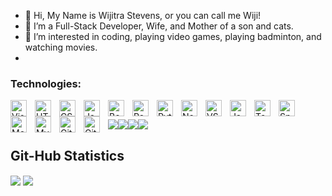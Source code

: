 - 👋 Hi, My Name is Wijitra Stevens, or you can call me Wiji!
- 🌱 I’m a Full-Stack Developer, Wife, and Mother of a son and cats. 
- 👀 I’m interested in coding, playing video games, playing badminton, and watching movies.
- 
### Technologies:

<img align="left" alt="Visual Studio Code" width="26px" src="https://cdn.jsdelivr.net/gh/devicons/devicon/icons/vscode/vscode-original.svg" style="padding-right:10px;" />
<img align="left" alt="HTML5" width="26px" src="https://cdn.jsdelivr.net/gh/devicons/devicon/icons/html5/html5-original.svg" style="padding-right:10px;" />
<img align="left" alt="CSS3" width="26px" src="https://cdn.jsdelivr.net/gh/devicons/devicon/icons/css3/css3-original.svg" style="padding-right:10px;" />
<img align="left" alt="JavaScript" width="26px" src="https://cdn.jsdelivr.net/gh/devicons/devicon/icons/javascript/javascript-original.svg" style="padding-right:10px;" />
<img align="left" alt="Bootstrap" width="26px" src="https://cdn.jsdelivr.net/gh/devicons/devicon/icons/bootstrap/bootstrap-original.svg" style="padding-right:10px;" />
<img align="left" alt="React" width="26px" src="https://cdn.jsdelivr.net/gh/devicons/devicon/icons/react/react-original.svg" style="padding-right:10px;" />
<img align="left" alt="Python" width="26px" src="https://cdn.jsdelivr.net/gh/devicons/devicon/icons/python/python-original.svg" style="padding-right:10px;" />
<img align="left" alt="Node.js" width="26px" src="https://cdn.jsdelivr.net/gh/devicons/devicon/icons/nodejs/nodejs-original.svg" style="padding-right:10px;" />
<img align="left" alt="VSCode" width="26px" src="https://cdn.jsdelivr.net/gh/devicons/devicon/icons/vscode/vscode-original.svg" style="padding-right:10px;" />
<img align="left" alt="Java" width="26px" src="https://cdn.jsdelivr.net/gh/devicons/devicon/icons/java/java-original.svg" style="padding-right:10px;" />
<img align="left" alt="Tomcat" width="26px" src="https://cdn.jsdelivr.net/gh/devicons/devicon/icons/tomcat/tomcat-original.svg" style="padding-right:10px;" />
<img align="left" alt="Springboot" width="26px" src="https://cdn.jsdelivr.net/gh/devicons/devicon/icons/spring/spring-original.svg" style="padding-right:10px;" />
<img align="left" alt="MongoDB" width="26px" src="https://cdn.jsdelivr.net/gh/devicons/devicon/icons/mongodb/mongodb-original.svg" style="padding-right:10px;" />
<img align="left" alt="MySQL" width="26px" src="https://cdn.jsdelivr.net/gh/devicons/devicon/icons/mysql/mysql-original.svg" style="padding-right:10px;" />
<img align="left" alt="Git" width="26px" src="https://cdn.jsdelivr.net/gh/devicons/devicon/icons/git/git-original.svg" style="padding-right:10px;" />
<img align="left" alt="GitHub" width="26px" src="https://user-images.githubusercontent.com/3369400/139447912-e0f43f33-6d9f-45f8-be46-2df5bbc91289.png" style="padding-right:10px;" />

<br />

<img src="https://img.shields.io/badge/-POSTMAN-FF6C37?style=for-the-badge&logo=postman&logoColor=FFFFFF"/><img src="https://img.shields.io/badge/-TRELLO-0052CC?style=for-the-badge&logo=trello&logoColor=FFFFFF"/><img src="https://img.shields.io/badge/-Flask-000000?style=for-the-badge&logo=flask&logoColor=FFFFFF"/><img src="https://img.shields.io/badge/-EXPRESS-00BF5B?style=for-the-badge&logo=express&logoColor=00BFff"/>
<!---
WijiPe/WijiPe is a ✨ special ✨ repository because its `README.md` (this file) appears on your GitHub profile.
You can click the Preview link to take a look at your changes.
--->

## Git-Hub Statistics

<img align="center" src="https://github-readme-stats.vercel.app/api?username=WijiPe&show_icons=true&theme=synthwave&line_height=27" />
<img align="center" src="https://github-readme-stats.vercel.app/api/top-langs/?username=WijiPe&theme=synthwave&hide=html,css, shell">
